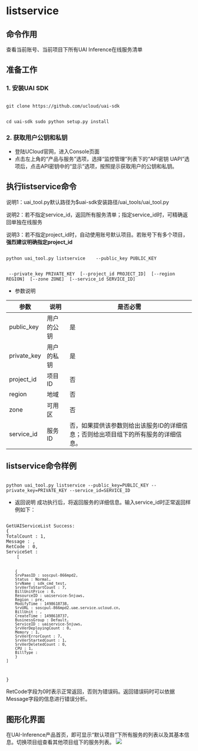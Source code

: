 

# listservice
## 命令作用
查看当前账号、当前项目下所有UAI Inference在线服务清单

## 准备工作
### 1. 安装UAI SDK

<code>
git clone https://github.com/ucloud/uai-sdk

cd uai-sdk
sudo python setup.py install
</code>

### 2. 获取用户公钥和私钥 

  * 登陆UCloud官网，进入Console页面
  * 点击左上角的“产品与服务”选项，选择“监控管理”列表下的“API密钥 UAPI”选项后，点击API密钥中的“显示”选项，按照提示获取用户的公钥和私钥。

## 执行listservice命令
说明1：uai\_tool.py默认路径为$uai-sdk安装路径/uai\_tools/uai\_tool.py 

说明2：若不指定service\_id，返回所有服务清单；指定service\_id时，可精确返回单独在线服务 

说明3：若不指定project\_id时，自动使用账号默认项目。若账号下有多个项目，**强烈建议明确指定project\_id** 

<code>
python uai_tool.py listservice    --public_key PUBLIC_KEY

​                                  --private_key PRIVATE_KEY
​			          [--project_id PROJECT_ID]
​			          [--region REGION]
​			          [--zone ZONE]
​                                  [--service_id SERVICE_ID]
</code>

  * 参数说明 

| **参数** | **说明** | **是否必需** |
| -------- | -------- | ------------ |
| public\_key   | 用户的公钥   | 是                                           |
| private\_key  | 用户的私钥   | 是                                           |
| project_id    | 项目ID    | 否                                           |
| region        | 地域      | 否                                           |
| zone          | 可用区     | 否                                           |
| service\_id   | 服务ID    | 否，如果提供该参数则给出该服务ID的详细信息；否则给出项目组下的所有服务的详细信息。  |

## listservice命令样例

<code>
python uai_tool.py listservice --public_key=PUBLIC_KEY --private_key=PRIVATE_KEY --service_id=SERVICE_ID
</code>

  * 返回说明
成功执行后，将返回服务的详细信息。输入service\_id时正常返回样例如下：

<code>
GetUAIServiceList Success:
{
TotalCount : 1,
Message : ,
RetCode : 0,
ServiceSet :
	[

		{
		SrvPaasID : soscpul-866mpd2,
		Status : Normal,
		SrvName : sdk_cmd_test,
		SrvVerToStartCount : 7,
		BillUnitPrice : 0,
		ResourceID : uaiservice-5njuws,
		Region : pre,
		ModifyTime : 1498618738,
		SrvURL : soscpul-866mpd2.uae.service.ucloud.cn,
		BillUnit : ,
		CreateTime : 1498618737,
		BusinessGroup : Default,
		ServiceID : uaiservice-5njuws,
		SrvVerDeployingCount : 0,
		Memory : 1,
		SrvVerErrorCount : 7,
		SrvVerStartedCount : 1,
		SrvVerDeletedCount : 0,
		CPU : 1,
		BillType :
		}
	]
}
</code>

RetCode字段为0时表示正常返回，否则为错误码。返回错误码时可以依据Message字段的信息进行错误分析。

## 图形化界面

在UAI-Inference产品首页，即可显示“默认项目”下所有服务的列表以及其基本信息。切换项目组查看其他项目组下的服务列表。
![](ai/uai-inference/images/use/oplist/listservice/listservice.png)

